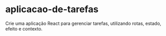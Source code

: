 # aplicacao-de-tarefas
Crie uma aplicação React para gerenciar tarefas, utilizando rotas, estado, efeito e contexto.
